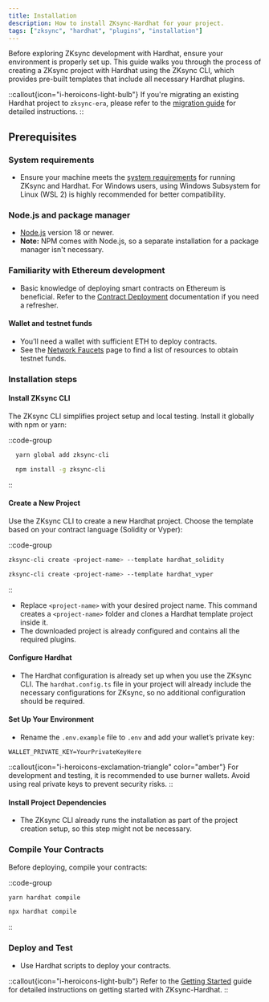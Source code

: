 ```yaml
---
title: Installation
description: How to install ZKsync-Hardhat for your project.
tags: ["zksync", "hardhat", "plugins", "installation"]
---
```


Before exploring ZKsync development with Hardhat, ensure your environment is properly set up. This guide walks you through the process of creating a
ZKsync project with Hardhat using the ZKsync CLI, which provides pre-built templates that include all necessary Hardhat plugins.

::callout{icon="i-heroicons-light-bulb"}
If you're migrating an existing Hardhat project to `zksync-era`, please refer to
the [migration guide](/build/tooling/hardhat/guides/migrating-to-zksync) for detailed instructions.
::

## Prerequisites

### System requirements

- Ensure your machine meets the [system requirements](%%zk_git_repo_era-compiler-solidity%%/tree/main#system-requirements) for running ZKsync and
Hardhat. For Windows users, using Windows Subsystem for Linux (WSL 2) is highly recommended for better compatibility.

### Node.js and package manager

- [Node.js](https://nodejs.org) version 18 or newer.
- **Note:** NPM comes with Node.js, so a separate installation for a package manager isn't necessary.

### Familiarity with Ethereum development

- Basic knowledge of deploying smart contracts on Ethereum is beneficial. Refer to
the [Contract Deployment](/build/developer-reference/ethereum-differences/contract-deployment) documentation if you need a refresher.

#### Wallet and testnet funds

- You’ll need a wallet with sufficient ETH to deploy contracts.
- See the [Network Faucets](/ecosystem/network-faucets) page to find a list of resources to obtain testnet funds.

### Installation steps

#### Install ZKsync CLI

The ZKsync CLI simplifies project setup and local testing. Install it globally with npm or yarn:

::code-group

```bash [yarn]
  yarn global add zksync-cli
```

```bash [npm]
  npm install -g zksync-cli
```

::

#### Create a New Project

Use the ZKsync CLI to create a new Hardhat project. Choose the template based on your contract language (Solidity or Vyper):

::code-group

```bash [Solidity]
zksync-cli create <project-name> --template hardhat_solidity
```

```sh [Vyper]
zksync-cli create <project-name> --template hardhat_vyper
```

::

- Replace `<project-name>` with your desired project name. This command creates a `<project-name>` folder and clones a Hardhat template project
inside it.
- The downloaded project is already configured and contains all the required plugins.

#### Configure Hardhat

- The Hardhat configuration is already set up when you use the ZKsync CLI. The `hardhat.config.ts` file in your project will already include the
necessary configurations for ZKsync, so no additional configuration should be required.

#### Set Up Your Environment

- Rename the `.env.example` file to `.env` and add your wallet’s private key:

```text
WALLET_PRIVATE_KEY=YourPrivateKeyHere
```

::callout{icon="i-heroicons-exclamation-triangle" color="amber"}
For development and testing, it is recommended to use burner wallets. Avoid using real private keys to prevent security risks.
::

#### Install Project Dependencies

- The ZKsync CLI already runs the installation as part of the project creation setup, so this step might not be necessary.

### Compile Your Contracts

Before deploying, compile your contracts:

::code-group

```bash [yarn]
yarn hardhat compile
```

```bash [npx]
npx hardhat compile
```

::

### Deploy and Test

- Use Hardhat scripts to deploy your contracts.

::callout{icon="i-heroicons-light-bulb"}
Refer to the [Getting Started](/build/tooling/hardhat/guides/getting-started) guide for detailed instructions on getting started with ZKsync-Hardhat.
::
